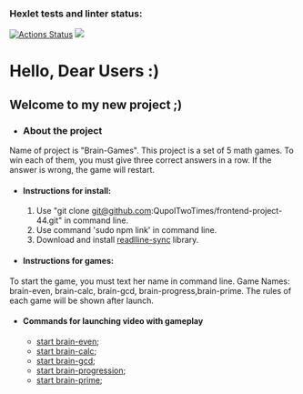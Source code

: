 ### Hexlet tests and linter status:
[![Actions Status](https://github.com/QupolTwoTimes/frontend-project-44/workflows/hexlet-check/badge.svg)](https://github.com/QupolTwoTimes/frontend-project-44/actions)
<a href="https://codeclimate.com/github/QupolTwoTimes/frontend-project-44/maintainability"><img src="https://api.codeclimate.com/v1/badges/aef398271ac46da60ee9/maintainability" /></a>   

# Hello, Dear Users :)
## Welcome to my new project ;)
* ### About the project
Name of project is "Brain-Games".
This project is a set of 5 math games. 
To win each of them, you must give three correct answers in a row. If the answer is wrong, the game will restart.
* #### Instructions for install:
     1. Use "git clone git@github.com:QupolTwoTimes/frontend-project-44.git" in command line.
     2. Use command 'sudo npm link' in command line.
     3. Download and install [readlline-sync](https://github.com/anseki/readline-sync) library.
* #### Instructions for games:
To start the game, you must text her name in command line.
Game Names: 
brain-even, brain-calc, brain-gcd,
brain-progress,brain-prime.
The rules of each game will be shown after launch.
* #### Commands for launching video with gameplay
    * [start brain-even](https://asciinema.org/a/T1RasqMNxUGAzTlvFQKHpYWIO);
    * [start brain-calc](https://asciinema.org/a/TIFRdSMgwnnTGFCy2iQcnOu4V);
    * [start brain-gcd](https://asciinema.org/a/qllL4VTQz4x3N8jkMPa5jhV4u);
    * [start brain-progression](https://asciinema.org/aT72lLdZpJ5cxHdk6RO15vPUW2); 
    * [start brain-prime](https://asciinema.org/a/8sJjQI43MMpCYUkqMVr4UxxhX);

 